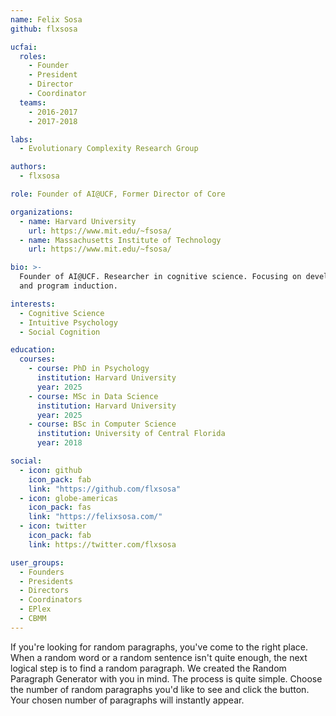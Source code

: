 ```yaml
---
name: Felix Sosa
github: flxsosa

ucfai:
  roles:
    - Founder
    - President
    - Director
    - Coordinator
  teams:
    - 2016-2017
    - 2017-2018

labs:
  - Evolutionary Complexity Research Group

authors:
  - flxsosa

role: Founder of AI@UCF, Former Director of Core

organizations:
  - name: Harvard University
    url: https://www.mit.edu/~fsosa/
  - name: Massachusetts Institute of Technology
    url: https://www.mit.edu/~fsosa/

bio: >-
  Founder of AI@UCF. Researcher in cognitive science. Focusing on developmental theories
  and program induction.

interests:
  - Cognitive Science
  - Intuitive Psychology
  - Social Cognition

education:
  courses:
    - course: PhD in Psychology
      institution: Harvard University
      year: 2025
    - course: MSc in Data Science
      institution: Harvard University
      year: 2025
    - course: BSc in Computer Science
      institution: University of Central Florida
      year: 2018

social:
  - icon: github
    icon_pack: fab
    link: "https://github.com/flxsosa"
  - icon: globe-americas
    icon_pack: fas
    link: "https://felixsosa.com/"
  - icon: twitter
    icon_pack: fab
    link: https://twitter.com/flxsosa

user_groups:
  - Founders
  - Presidents
  - Directors
  - Coordinators
  - EPlex
  - CBMM
---
```


If you're looking for random paragraphs, you've come to the right place. When a random
word or a random sentence isn't quite enough, the next logical step is to find a random
paragraph. We created the Random Paragraph Generator with you in mind. The process is
quite simple. Choose the number of random paragraphs you'd like to see and click the
button. Your chosen number of paragraphs will instantly appear.
